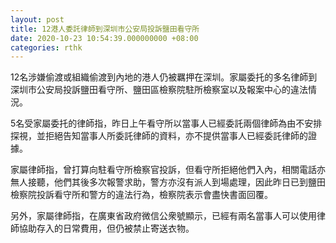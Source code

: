 ```yaml
---
layout: post
title: 12港人委託律師到深圳市公安局投訴鹽田看守所
date: 2020-10-23 10:54:39.000000000 +08:00
categories: rthk
---
```


12名涉嫌偷渡或組織偷渡到內地的港人仍被羈押在深圳。家屬委托的多名律師到深圳市公安局投訴鹽田看守所、鹽田區檢察院駐所檢察室以及報案中心的違法情況。

5名受家屬委托的律師指，昨日上午看守所以當事人已經委託兩個律師為由不安排探視，並拒絕告知當事人所委託律師的資料，亦不提供當事人已經委託律師的證據。

家屬律師指，曾打算向駐看守所檢察官投訴，但看守所拒絕他們入內，相關電話亦無人接聽，他們其後多次報警求助，警方亦沒有派人到場處理，因此昨日已到鹽田檢察院投訴看守所和警方的違法行為，檢察院表示會盡快書面回覆。

另外，家屬律師指，在廣東省政府微信公衆號顯示，已經有兩名當事人可以使用律師協助存入的日常費用，但仍被禁止寄送衣物。
